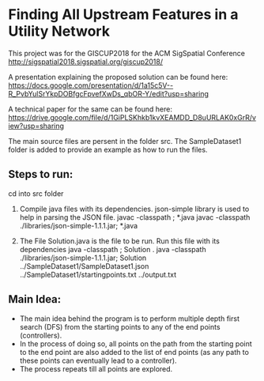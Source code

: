 # Finding All Upstream Features in a Utility Network

This project was for the GISCUP2018 for the ACM SigSpatial Conference http://sigspatial2018.sigspatial.org/giscup2018/

A presentation explaining the proposed solution can be found here: https://docs.google.com/presentation/d/1a15c5V--R_PvbYulSrYkpDOBfgcFpvefXwDs_qbOR-Y/edit?usp=sharing

A technical paper for the same can be found here: https://drive.google.com/file/d/1GiPLSKhkb1kvXEAMDD_D8uURLAK0xGrR/view?usp=sharing

The main source files are persent in the folder src.
The SampleDataset1 folder is added to provide an example as how to run the files.

## Steps to run:

cd into src folder 

1. Compile java files with its dependencies. json-simple library is used to help in parsing the JSON file.
javac -classpath <Path-to-json-simple-library>; *.java
javac -classpath ./libraries/json-simple-1.1.1.jar; *.java

2. The File Solution.java is the file to be run. Run this file with its dependencies
java -classpath <Path-to-json-simple-library>; Solution <Path-to-input-json-file> .<Path-to-starting-points-file> <Path-to-json-output-file>
java -classpath ./libraries/json-simple-1.1.1.jar; Solution ../SampleDataset1/SampleDataset1.json ../SampleDataset1/startingpoints.txt ../output.txt

## Main Idea:
- The main idea behind the program is to perform multiple depth first search (DFS) from the starting points to any of the end points (controllers).
- In the process of doing so, all points on the path from the starting point to the end point are also added to the list of end points (as any path to these points can eventually lead to a controller).
- The process repeats till all points are explored.
